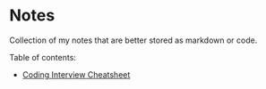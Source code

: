 # Notes

Collection of my notes that are better stored as markdown or code.

Table of contents:

- [Coding Interview Cheatsheet](coding-interview-cheatsheet.md)